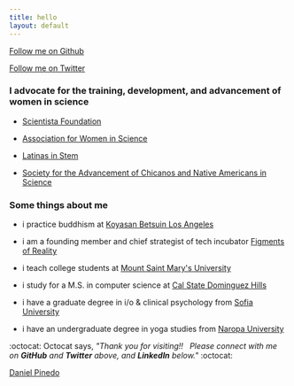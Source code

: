 ```yaml
---
title: hello
layout: default
---
```

<script async defer src="https://buttons.github.io/buttons.js"></script>
<a class="github-button" href="https://github.com/dapinedo" data-size="large" aria-label="Follow me on GitHub">Follow me on Github</a>

<a href="https://twitter.com/daniel_a_pinedo" class="twitter-follow-button" data-show-count="false">Follow me on Twitter</a><script async src="//platform.twitter.com/widgets.js" charset="utf-8"></script>


### I advocate for the training, development, and advancement of women in science

* [Scientista Foundation](http://www.scientistafoundation.com)

* [Association for Women in Science](https://www.awis.org)

* [Latinas in Stem](http://www.latinasinstem.com)

* [Society for the Advancement of Chicanos and Native Americans in Science](http://sacnas.org)

### Some things about me

* i practice buddhism at 
[Koyasan Betsuin Los Angeles](http://www.koyasanbetsuin.org/)

* i am a founding member and chief strategist of tech incubator 
[Figments of Reality](http://figmentsofreality.io)

* i teach college students at 
[Mount Saint Mary's University](https://www.msmu.edu/)

* i study for a M.S. in computer science at 
[Cal State Dominguez Hills](http://csc.csudh.edu/)

* i have a graduate degree in i/o & clinical psychology from
[Sofia University](http://www.sofia.edu/)

* i have an undergraduate degree in yoga studies from 
[Naropa University](http://www.naropa.edu/academics/bachelors/yoga/alumni-profiles.php)

:octocat: Octocat says, *"Thank you for visiting!!  
Please connect with me on __GitHub__ and __Twitter__ above, and __LinkedIn__ below."*  :octocat:

<script type="text/javascript" src="https://platform.linkedin.com/badges/js/profile.js" async defer></script>
<div class="LI-profile-badge"  data-version="v1" data-size="medium" data-locale="en_US" data-type="horizontal" data-theme="dark" data-vanity="danielpinedo"><a class="LI-simple-link" href='https://www.linkedin.com/in/danielpinedo?trk=profile-badge'>Daniel Pinedo</a></div>
